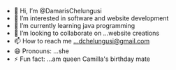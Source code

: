 - 👋 Hi, I’m @DamarisChelungusi
- 👀 I’m interested in software and website development
- 🌱 I’m currently learning java programming
- 💞️ I’m looking to collaborate on ...website creations
- 📫 How to reach me ...dchelungusi@gmail.com
- 😄 Pronouns: ...she
- ⚡ Fun fact: ...am queen Camilla's birthday mate

<!---
DamarisChelungusi/DamarisChelungusi is a ✨ special ✨ repository because its `README.md` (this file) appears on your GitHub profile.
You can click the Preview link to take a look at your changes.
--->
